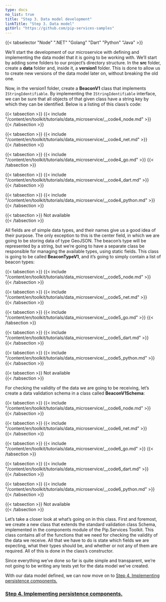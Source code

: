 ```yaml
---
type: docs
no_list: true
title: "Step 3. Data model development"
linkTitle: "Step 3. Data model"
gitUrl: "https://github.com/pip-services-samples"
---
```


{{< tabselector "Node" ".NET" "Golang" "Dart" "Python" "Java" >}}

We’ll start the development of our microservice with defining and implementing the data model that it is going to be working with. We’ll start by adding some folders to our project’s directory structure. In the **src** folder, create a **data** folder and, inside it, a **version1** folder. This is done to allow us to create new versions of the data model later on, without breaking the old one.

Now, in the version1 folder, create a **BeaconV1** class that implements `IStringIdentifiable`. By implementing the `IStringIdentifiable` interface, we can be sure that all objects of that given class have a string key by which they can be identified. Below is a listing of this class’s code:


{{< tabsection >}}
  {{< include "/content/en/toolkit/tutorials/data_microservice/__code4_node.md" >}}  
{{< /tabsection >}}

{{< tabsection >}}
  {{< include "/content/en/toolkit/tutorials/data_microservice/__code4_net.md" >}}    
{{< /tabsection >}}

{{< tabsection >}}
  {{< include "/content/en/toolkit/tutorials/data_microservice/__code4_go.md" >}}
{{< /tabsection >}}

{{< tabsection >}}
  {{< include "/content/en/toolkit/tutorials/data_microservice/__code4_dart.md" >}}    
{{< /tabsection >}}

{{< tabsection >}}
  {{< include "/content/en/toolkit/tutorials/data_microservice/__code4_python.md" >}}
{{< /tabsection >}}

{{< tabsection >}}
  Not available  
{{< /tabsection >}}


All fields are of simple data types, and their names give us a good idea of their purpose. The only exception to this is the center field, in which we are going to be storing data of type GeoJSON. The beacon’s type will be represented by a string, but we’re going to have a separate class be responsible for managing the available types, using static fields. This class is going to be called **BeaconTypeV1**, and it’s going to simply contain a list of beacon types:

{{< tabsection >}}
  {{< include "/content/en/toolkit/tutorials/data_microservice/__code5_node.md" >}}  
{{< /tabsection >}}

{{< tabsection >}}
  {{< include "/content/en/toolkit/tutorials/data_microservice/__code5_net.md" >}}    
{{< /tabsection >}}

{{< tabsection >}}
  {{< include "/content/en/toolkit/tutorials/data_microservice/__code5_go.md" >}}
{{< /tabsection >}}

{{< tabsection >}}
  {{< include "/content/en/toolkit/tutorials/data_microservice/__code5_dart.md" >}}    
{{< /tabsection >}}

{{< tabsection >}}
  {{< include "/content/en/toolkit/tutorials/data_microservice/__code5_python.md" >}}
{{< /tabsection >}}

{{< tabsection >}}
  Not available  
{{< /tabsection >}}


For checking the validity of the data we are going to be receiving, let’s create a data validation schema in a class called **BeaconV1Schema**: 

{{< tabsection >}}
  {{< include "/content/en/toolkit/tutorials/data_microservice/__code6_node.md" >}}  
{{< /tabsection >}}

{{< tabsection >}}
  {{< include "/content/en/toolkit/tutorials/data_microservice/__code6_net.md" >}}    
{{< /tabsection >}}

{{< tabsection >}}
  {{< include "/content/en/toolkit/tutorials/data_microservice/__code6_go.md" >}}
{{< /tabsection >}}

{{< tabsection >}}
  {{< include "/content/en/toolkit/tutorials/data_microservice/__code6_dart.md" >}}    
{{< /tabsection >}}

{{< tabsection >}}
  {{< include "/content/en/toolkit/tutorials/data_microservice/__code6_python.md" >}}
{{< /tabsection >}}

{{< tabsection >}}
  Not available  
{{< /tabsection >}}


Let’s take a closer look at what’s going on in this class. First and foremost, we create a new class that extends the standard validation class Schema, implemented in the components module of the Pip.Services Toolkit. This class contains all of the functions that we need for checking the validity of the data we receive. All that we have to do is state which fields we are expecting, what their types should be, and whether or not any of them are required. All of this is done in the class’s constructor.

Since everything we’ve done so far is quite simple and transparent, we’re not going to be writing any tests yet for the data model we’ve created.

With our data model defined, we can now move on to [Step 4. Implementing persistence components.](../step3)


<span class="hide-title-link">

### [Step 4. Implementing persistence components.](../step3)

</span>

